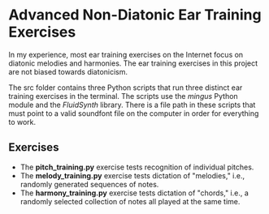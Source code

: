 # Advanced Non-Diatonic Ear Training Exercises

In my experience, most ear training exercises on the Internet focus on diatonic melodies and harmonies. The ear training
exercises in this project are not biased towards diatonicism.

The src folder contains three Python scripts that run three distinct ear training exercises in the terminal. The scripts 
use the *mingus* Python module and the *FluidSynth* library. There is a file path in these scripts that must point to a valid soundfont file
on the computer in order for everything to work.

## Exercises

* The **pitch_training.py** exercise tests recognition of individual pitches.
* The **melody_training.py** exercise tests dictation of "melodies," i.e., randomly generated sequences of notes.
* The **harmony_training.py** exercise tests dictation of "chords," i.e., a randomly selected collection of notes all played at the same time.